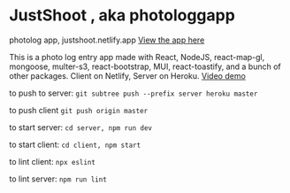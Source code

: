 # JustShoot , aka photologgapp

photolog app, justshoot.netlify.app
[View the app here](https://justshoot.netlify.app)

This is a photo log entry app made with React, NodeJS, react-map-gl, mongoose, multer-s3, react-bootstrap, MUI, react-toastify, and a bunch of other packages. Client on Netlify, Server on Heroku. [Video demo](https://www.youtube.com/watch?v=Zye6HkykpDY)


to push to server:
`git subtree push --prefix server heroku master`

to push client
`git push origin master`

to start server:
`cd server, npm run dev`

to start client:
`cd client, npm start`

to lint client:
`npx eslint`

to lint server:
`npm run lint`
